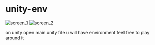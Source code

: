 # unity-env


![screen_1](https://user-images.githubusercontent.com/17751150/49874323-3712a480-fe44-11e8-8108-290d8f901e2f.png)
![screen_2](https://user-images.githubusercontent.com/17751150/49874573-d59f0580-fe44-11e8-87e9-68634bbda5b1.png)


on unity open main.unity file u will have environment feel free to play around it 
